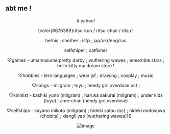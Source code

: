 ## abt me !
<div align="center">
  # yahoo! 
  
  \color{#676389}ritsu-kun / ritsu-chan / ritsu ! 
  
  he/his ; she/her ; isfp ; jap/ukr/eng/rus

  selfshiper ; catfisher
  
  ♡games - umamusume:pretty darby ; wuthering wawes ; ensemble stars ; hello kitty my dream store !
  
  ♡hobbies - lern languages ; wear jsf ; drawing ; cosplay ; music 

  ♡songs - milgram ; tuyu ; needy girl overdose oct ; 

  ♡kinnlist - kashiki yuno (milgram) ; haruka sakurai (milgram) ; under kids (tuyu) ; ame-chan (needy girl overdose)

  ♡selfships - kayano mikoto (milgram) ; hideki satou (oc) ; hideki motosuwa (chobits) ; xiangli yao (wuthering wawes)}$
  
  ![image](https://files.catbox.moe/448fp8.png)
  
</div>
